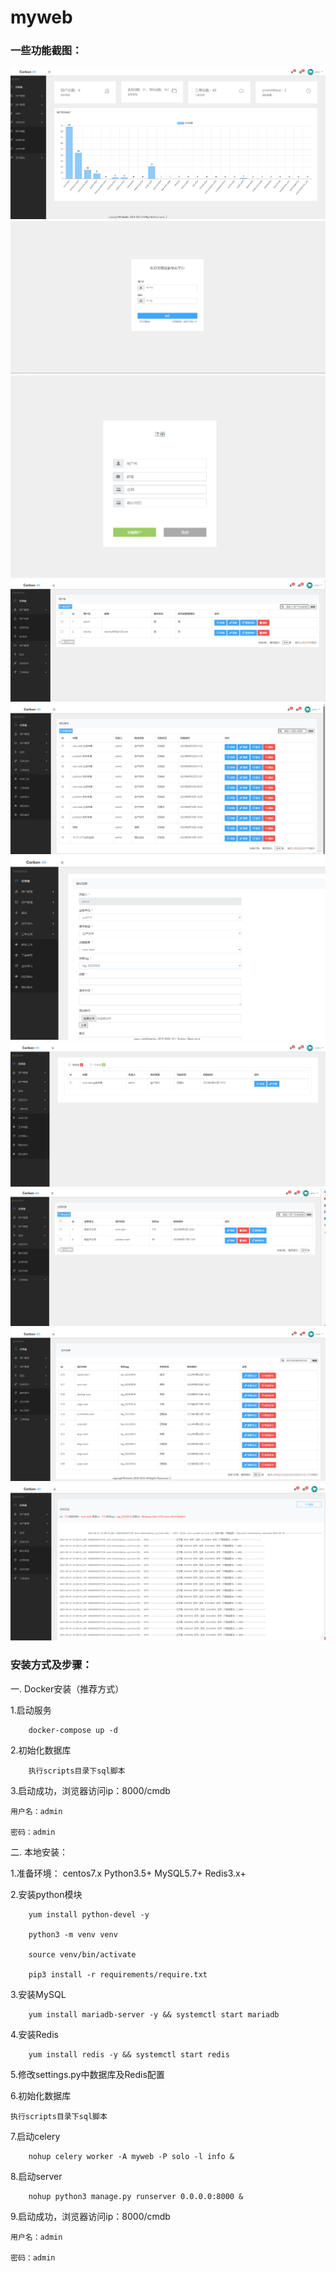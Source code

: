 # myweb

### 一些功能截图：
![image](pictures/dashboard.png)
![image](pictures/登录.png)
![image](pictures/注册.jpg)
![image](pictures/用户及权限认证.jpg)
![image](pictures/工单.jpg)
![image](pictures/发布工单.jpg)
![image](pictures/待办工单.jpg)
![image](pictures/应用列表.jpg)
![image](pictures/发布列表.jpg)
![image](pictures/发布日志.jpg)

### 安装方式及步骤：
   
一. Docker安装（推荐方式）

1.启动服务

        docker-compose up -d
 
2.初始化数据库

        执行scripts目录下sql脚本

       
3.启动成功，浏览器访问ip：8000/cmdb

	用户名：admin

	密码：admin

二. 本地安装：

1.准备环境： 
        centos7.x 
        Python3.5+ 
        MySQL5.7+ 
        Redis3.x+

2.安装python模块

        yum install python-devel -y
        
        python3 -m venv venv
         
        source venv/bin/activate
         
        pip3 install -r requirements/require.txt
          
3.安装MySQL

        yum install mariadb-server -y && systemctl start mariadb
  
4.安装Redis

        yum install redis -y && systemctl start redis
  
5.修改settings.py中数据库及Redis配置
        
        
6.初始化数据库

	执行scripts目录下sql脚本
  
7.启动celery

        nohup celery worker -A myweb -P solo -l info &
   
8.启动server

        nohup python3 manage.py runserver 0.0.0.0:8000 &
   
9.启动成功，浏览器访问ip：8000/cmdb
	
	用户名：admin

	密码：admin
